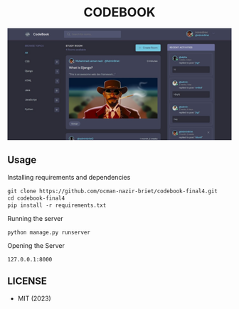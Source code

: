 <h1 align="center">CODEBOOK</h1>
<a href="#">
  <div align="center">
    <img src="codebook.jpg" width='700'/>
  </div>
</a> 


## Usage

Installing requirements and dependencies
```
git clone https://github.com/ocman-nazir-briet/codebook-final4.git
cd codebook-final4
pip install -r requirements.txt
```

Running the server
```
python manage.py runserver
```
Opening the Server
```
127.0.0.1:8000
```

## LICENSE
- MIT (2023)
